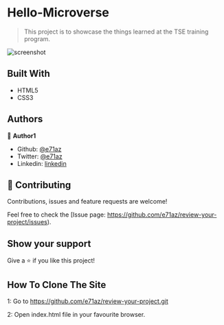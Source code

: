 # Hello-Microverse

> This project is to showcase the things learned at the TSE training program.

![screenshot](./assets/Screenshot_4.png)

## Built With

- HTML5
- CSS3

## Authors

👤 **Author1**

- Github: [@e71az](https://github.com/e71az)
- Twitter: [@e71az](https://twitter.com/e71az)
- Linkedin: [linkedin](https://www.linkedin.com/in/eliasecasta/)

## 🤝 Contributing

Contributions, issues and feature requests are welcome!

Feel free to check the [Issue page: https://github.com/e71az/review-your-project/issues).

## Show your support

Give a ⭐️ if you like this project!

## How To Clone The Site

1: Go to https://github.com/e71az/review-your-project.git

2: Open index.html file in your favourite browser.
